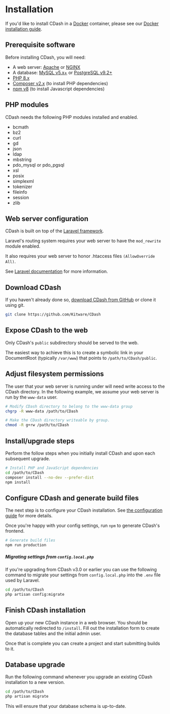 # Installation

If you'd like to install CDash in a [Docker](https://www.docker.com) container, please see our
[Docker installation guide](docker.md).

## Prerequisite software

Before installing CDash, you will need:

- A web server: [Apache](https://httpd.apache.org) or [NGINX](https://www.nginx.com)
- A database: [MySQL v5.x+](https://www.mysql.com) or [PostgreSQL v9.2+](https://www.postgresql.org)
- [PHP 8.x](https://www.php.net)
- [Composer v2.x](https://getcomposer.org) (to install PHP dependencies)
- [npm v8](https://www.npmjs.com/) (to install Javascript dependencies)

## PHP modules

CDash needs the following PHP modules installed and enabled.

- bcmath
- bz2
- curl
- gd
- json
- ldap
- mbstring
- pdo_mysql or pdo_pgsql
- xsl
- posix
- simplexml
- tokenizer
- fileinfo
- session
- zlib

## Web server configuration

CDash is built on top of the [Laravel framework](https://laravel.com).

Laravel's routing system requires your web server to have the `mod_rewrite` module enabled.

It also requires your web server to honor .htaccess files `(AllowOverride All)`.

See [Laravel documentation](https://laravel.com/docs/6.x/installation#pretty-urls) for more information.

## Download CDash

If you haven't already done so, [download CDash from GitHub](https://github.com/Kitware/CDash/releases) or clone it using git.

```bash
git clone https://github.com/Kitware/CDash
```

## Expose CDash to the web

Only CDash's `public` subdirectory should be served to the web.

The easiest way to achieve this is to create a symbolic link in your DocumentRoot
(typically `/var/www`) that points to `/path/to/CDash/public`.

## Adjust filesystem permissions

The user that your web server is running under will need write access to the CDash directory.
In the following example, we assume your web server is run by the `www-data` user.

```bash
# Modify CDash directory to belong to the www-data group
chgrp -R www-data /path/to/CDash

# Make the CDash directory writeable by group.
chmod -R g+rw /path/to/CDash
```

## Install/upgrade steps

Perform the follow steps when you initially install CDash and upon each subsequent upgrade.

```bash
# Install PHP and JavaScript dependencies
cd /path/to/CDash
composer install --no-dev --prefer-dist
npm install
```

## Configure CDash and generate build files

The next step is to configure your CDash installation. See [the configuration guide](config.md) for more details.

Once you're happy with your config settings, run `npm` to generate CDash's frontend.

```bash
# Generate build files
npm run production
```

##### Migrating settings from `config.local.php`
If you're upgrading from CDash v3.0 or earlier you can use the following command to migrate
your settings from `config.local.php` into the `.env` file used by Laravel.

```bash
cd /path/to/CDash
php artisan config:migrate
```

## Finish CDash installation

Open up your new CDash instance in a web browser. You should be automatically
redirected to `/install`. Fill out the installation form to create the
database tables and the initial admin user.

Once that is complete you can create a project and start submitting builds to it.

## Database upgrade

Run the following command whenever you upgrade an existing CDash installation to a new version.

```bash
cd /path/to/CDash
php artisan migrate
```

This will ensure that your database schema is up-to-date.

